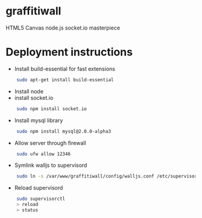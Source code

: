 graffitiwall
============

HTML5 Canvas node.js socket.io masterpiece

Deployment instructions
=======================
- Install build-essential for fast extensions

```bash
    sudo apt-get install build-essential
```
- Install node
- install socket.io

```bash
    sudo npm install socket.io
```
- Install mysql library

```bash
    sudo npm install mysql@2.0.0-alpha3
```
- Allow server through firewall

```bash
    sudo ufw allow 12346
```
- Symlink walljs to supervisord

```bash
    sudo ln -s /var/www/graffitiwall/config/walljs.conf /etc/supervisor/conf.d/
```
- Reload supervisord

```bash
    sudo supervisorctl
    > reload
    > status
```
